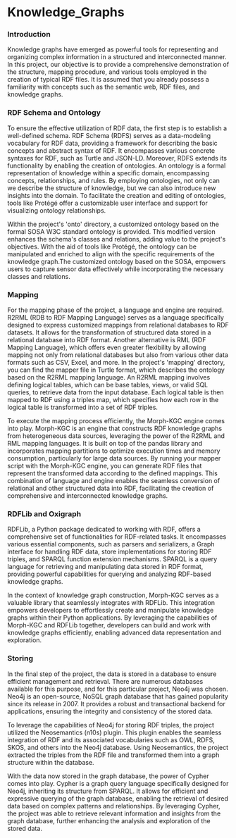 # Knowledge_Graphs

### Introduction

Knowledge graphs have emerged as powerful tools for representing and organizing complex information in a structured and interconnected manner. In this project, our objective is to provide a comprehensive demonstration of the structure, mapping procedure, and various tools employed in the creation of typical RDF files. It is assumed that you already possess a familiarity with concepts such as the semantic web, RDF files, and knowledge graphs.

### RDF Schema and Ontology

To ensure the effective utilization of RDF data, the first step is to establish a well-defined schema. RDF Schema (RDFS) serves as a data-modeling vocabulary for RDF data, providing a framework for describing the basic concepts and abstract syntax of RDF. It encompasses various concrete syntaxes for RDF, such as Turtle and JSON-LD. Moreover, RDFS extends its functionality by enabling the creation of ontologies. An ontology is a formal representation of knowledge within a specific domain, encompassing concepts, relationships, and rules. By employing ontologies, not only can we describe the structure of knowledge, but we can also introduce new insights into the domain. To facilitate the creation and editing of ontologies, tools like Protégé offer a customizable user interface and support for visualizing ontology relationships.

Within the project's 'onto' directory, a customized ontology based on the formal SOSA W3C standard ontology is provided. This modified version enhances the schema's classes and relations, adding value to the project's objectives. With the aid of tools like Protégé, the ontology can be manipulated and enriched to align with the specific requirements of the knowledge graph.The customized ontology based on the SOSA, empowers users to capture sensor data effectively while incorporating the necessary classes and relations.

### Mapping

For the mapping phase of the project, a language and engine are required. R2RML (RDB to RDF Mapping Language) serves as a language specifically designed to express customized mappings from relational databases to RDF datasets. It allows for the transformation of structured data stored in a relational database into RDF format. Another alternative is RML (RDF Mapping Language), which offers even greater flexibility by allowing mapping not only from relational databases but also from various other data formats such as CSV, Excel, and more. In the project's 'mapping' directory, you can find the mapper file in Turtle format, which describes the ontology based on the R2RML mapping language. An R2RML mapping involves defining logical tables, which can be base tables, views, or valid SQL queries, to retrieve data from the input database. Each logical table is then mapped to RDF using a triples map, which specifies how each row in the logical table is transformed into a set of RDF triples.

To execute the mapping process efficiently, the Morph-KGC engine comes into play. Morph-KGC is an engine that constructs RDF knowledge graphs from heterogeneous data sources, leveraging the power of the R2RML and RML mapping languages. It is built on top of the pandas library and incorporates mapping partitions to optimize execution times and memory consumption, particularly for large data sources. By running your mapper script with the Morph-KGC engine, you can generate RDF files that represent the transformed data according to the defined mappings. This combination of language and engine enables the seamless conversion of relational and other structured data into RDF, facilitating the creation of comprehensive and interconnected knowledge graphs.

### RDFLib and Oxigraph

RDFLib, a Python package dedicated to working with RDF, offers a comprehensive set of functionalities for RDF-related tasks. It encompasses various essential components, such as parsers and serializers, a Graph interface for handling RDF data, store implementations for storing RDF triples, and SPARQL function extension mechanisms. SPARQL is a query language for retrieving and manipulating data stored in RDF format, providing powerful capabilities for querying and analyzing RDF-based knowledge graphs.

In the context of knowledge graph construction, Morph-KGC serves as a valuable library that seamlessly integrates with RDFLib. This integration empowers developers to effortlessly create and manipulate knowledge graphs within their Python applications. By leveraging the capabilities of Morph-KGC and RDFLib together, developers can build and work with knowledge graphs efficiently, enabling advanced data representation and exploration.

### Storing

In the final step of the project, the data is stored in a database to ensure efficient management and retrieval. There are numerous databases available for this purpose, and for this particular project, Neo4j was chosen. Neo4j is an open-source, NoSQL graph database that has gained popularity since its release in 2007. It provides a robust and transactional backend for applications, ensuring the integrity and consistency of the stored data.

To leverage the capabilities of Neo4j for storing RDF triples, the project utilized the Neosemantics (n10s) plugin. This plugin enables the seamless integration of RDF and its associated vocabularies such as OWL, RDFS, SKOS, and others into the Neo4j database. Using Neosemantics, the project extracted the triples from the RDF file and transformed them into a graph structure within the database.

With the data now stored in the graph database, the power of Cypher comes into play. Cypher is a graph query language specifically designed for Neo4j, inheriting its structure from SPARQL. It allows for efficient and expressive querying of the graph database, enabling the retrieval of desired data based on complex patterns and relationships. By leveraging Cypher, the project was able to retrieve relevant information and insights from the graph database, further enhancing the analysis and exploration of the stored data.

